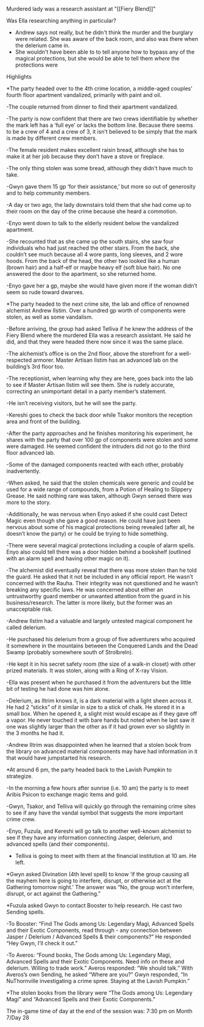 Murdered lady was a research assistant at "[[Fiery Blend]]"

Was Ella researching anything in particular?
- Andrew says not really, but he didn't think the murder and the burglary were related. She was aware of the back room, and also was there when the delerium came in.
- She wouldn't have been able to to tell anyone how to bypass any of the magical protections, but she would be able to tell them *where* the protections were

Highlights

*The party headed over to the 4th crime location, a middle-aged couples’ fourth floor apartment vandalized, primarily with paint and oil.

-The couple returned from dinner to find their apartment vandalized.

-The party is now confident that there are two crews identifiable by whether the mark left has a ‘full eye’ or lacks the bottom line. Because there seems to be a crew of 4 and a crew of 3, it isn’t believed to be simply that the mark is made by different crew members.

-The female resident makes excellent raisin bread, although she has to make it at her job because they don’t have a stove or fireplace.

-The only thing stolen was some bread, although they didn't have much to take.

-Gwyn gave them 15 gp ‘for their assistance,’ but more so out of generosity and to help community members.

-A day or two ago, the lady downstairs told them that she had come up to their room on the day of the crime because she heard a commotion.

-Enyo went down to talk to the elderly resident below the vandalized apartment.

-She recounted that as she came up the south stairs, she saw four individuals who had just reached the other stairs. From the back, she couldn’t see much because all 4 wore pants, long sleeves, and 2 wore hoods. From the back of the head, the other two looked like a human (brown hair) and a half-elf or maybe heavy elf (soft blue hair). No one answered the door to the apartment, so she returned home.

-Enyo gave her a gp, maybe she would have given more if the woman didn’t seem so rude toward dwarves.

*The party headed to the next crime site, the lab and office of renowned alchemist Andrew Ilstim. Over a hundred gp worth of components were stolen, as well as some vandalism.

-Before arriving, the group had asked Telliva if he knew the address of the Fiery Blend where the murdered Ella was a research assistant. He said he did, and that they were headed there now since it was the same place.

-The alchemist’s office is on the 2nd floor, above the storefront for a well-respected armorer. Master Artisan Ilstim has an advanced lab on the building’s 3rd floor too.

-The receptionist, when learning why they are here, goes back into the lab to see if Master Artisan Ilstim will see them. She is rudely accurate, correcting an unimportant detail in a party member’s statement.

-He isn’t receiving visitors, but he will see the party.

-Kereshi goes to check the back door while Tsakor monitors the reception area and front of the building.

-After the party approaches and he finishes monitoring his experiment, he shares with the party that over 100 gp of components were stolen and some were damaged. He seemed confident the intruders did not go to the third floor advanced lab.

-Some of the damaged components reacted with each other, probably inadvertently.

-When asked, he said that the stolen chemicals were generic and could be used for a wide range of compounds, from a Potion of Healing to Slippery Grease. He said nothing rare was taken, although Gwyn sensed there was more to the story.

-Additionally, he was nervous when Enyo asked if she could cast Detect Magic even though she gave a good reason. He could have just been nervous about some of his magical protections being revealed (after all, he doesn’t know the party) or he could be trying to hide something.

-There were several magical protections including a couple of alarm spells. Enyo also could tell there was a door hidden behind a bookshelf (outlined with an alarm spell and having other magic on it).

-The alchemist did eventually reveal that there was more stolen than he told the guard. He asked that it not be included in any official report. He wasn’t concerned with the Rauha. Their integrity was not questioned and he wasn’t breaking any specific laws. He was concerned about either an untrustworthy guard member or unwanted attention from the guard in his business/research. The latter is more likely, but the former was an unacceptable risk.

-Andrew Ilstim had a valuable and largely untested magical component he called delerium.

-He purchased his delerium from a group of five adventurers who acquired it somewhere in the mountains between the Conquered Lands and the Dead Swamp (probably somewhere south of Strolbreln).

-He kept it in his secret safety room (the size of a walk-in closet) with other prized materials. It was stolen, along with a Ring of X-ray Vision.

-Ella was present when he purchased it from the adventurers but the little bit of testing he had done was him alone.

-Delerium, as Iltrim knows it, is a dark material with a light sheen across it. He had 2 “sticks” of it similar in size to a stick of chalk. He stored it in a small box. When he opened it, a slight mist would escape as if they gave off a vapor. He never touched it with bare hands but noted when he last saw it one was slightly larger than the other as if it had grown ever so slightly in the 3 months he had it.

-Andrew Iltrim was disappointed when he learned that a stolen book from the library on advanced material components may have had information in it that would have jumpstarted his research.

*At around 6 pm, the party headed back to the Lavish Pumpkin to strategize.

-In the morning a few hours after sunrise (i.e. 10 am) the party is to meet Aribis Psicon to exchange magic items and gold.

-Gwyn, Tsakor, and Telliva will quickly go through the remaining crime sites to see if any have the vandal symbol that suggests the more important crime crew.

-Enyo, Fuzula, and Kereshi will go talk to another well-known alchemist to see if they have any information connecting Jasper, delerium, and advanced spells (and their components).

* Telliva is going to meet with them at the financial institution at 10 am. He left.

*Gwyn asked Divination (4th level spell) to know ‘if the group causing all the mayhem here is going to interfere, disrupt, or otherwise act at the Gathering tomorrow night.’ The answer was “No, the group won’t interfere, disrupt, or act against the Gathering.”

*Fuzula asked Gwyn to contact Booster to help research. He cast two Sending spells.

-To Booster: “Find The Gods among Us: Legendary Magi, Advanced Spells and their Exotic Components, read through - any connection between Jasper / Delerium / Advanced Spells & their components?” He responded “Hey Gwyn, I’ll check it out.”

-To Averos: “Found books, The Gods among Us: Legendary Magi, Advanced Spells and their Exotic Components. Need info on these and delerium. Willing to trade work.” Averos responded: “We should talk.” With Averos’s own Sending, he asked “Where are you?” Gwyn responded, “In NuThornville investigating a crime spree. Staying at the Lavish Pumpkin.”

*The stolen books from the library were “The Gods among Us: Legendary Magi” and “Advanced Spells and their Exotic Components.”

The in-game time of day at the end of the session was: 7:30 pm on Month 7/Day 28